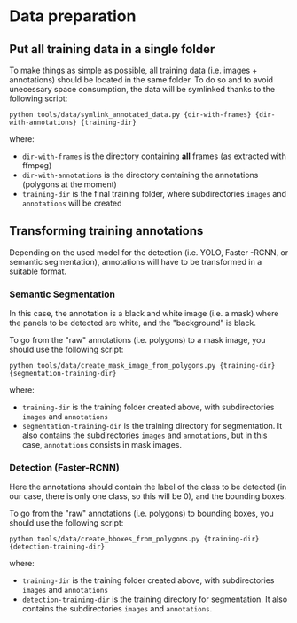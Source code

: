 # Data preparation

## Put all training data in a single folder

To make things as simple as possible, all training data (i.e. images + annotations) should be located in the same folder.
To do so and to avoid unecessary space consumption, the data will be symlinked thanks to the following script:

```shell
python tools/data/symlink_annotated_data.py {dir-with-frames} {dir-with-annotations} {training-dir}
```

where:
- `dir-with-frames` is the directory containing **all** frames (as extracted with ffmpeg)
- `dir-with-annotations` is the directory containing the annotations (polygons at the moment)
- `training-dir` is the final training folder, where subdirectories `images` and `annotations` will be created

## Transforming training annotations

Depending on the used model for the detection (i.e. YOLO, Faster -RCNN, or semantic segmentation), annotations will have to 
be transformed in a suitable format.

### Semantic Segmentation

In this case, the annotation is a black and white image (i.e. a mask) where the panels to be detected are white, and the "background" is black.

To go from the "raw" annotations (i.e. polygons) to a mask image, you should use the following script:

```shell
python tools/data/create_mask_image_from_polygons.py {training-dir} {segmentation-training-dir}
```

where:
- `training-dir` is the training folder created above, with subdirectories `images` and `annotations` 
- `segmentation-training-dir` is the training directory for segmentation. It also contains the subdirectories `images` and `annotations`, but in this case, `annotations` consists in mask images.

### Detection (Faster-RCNN)

Here the annotations should contain the label of the class to be detected (in our case, there is only one class, so this will be 0), and the bounding boxes.

To go from the "raw" annotations (i.e. polygons) to bounding boxes, you should use the following script:

```shell
python tools/data/create_bboxes_from_polygons.py {training-dir} {detection-training-dir}
```

where:
- `training-dir` is the training folder created above, with subdirectories `images` and `annotations` 
- `detection-training-dir` is the training directory for segmentation. It also contains the subdirectories `images` and `annotations`.


